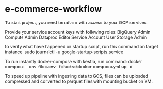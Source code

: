 # e-commerce-workflow

To start project, you need terraform with access to your GCP services.

Provide your service account keys with following roles:
BigQuery Admin
Compute Admin
Dataproc Editor
Service Account User
Storage Admin


to verify what have happened on startup script, run this command on target instance:
sudo journalctl -u google-startup-scripts.service

To run instantly docker-compose with kestra, run command:
docker compose --env-file=.env -f=kestra/docker-compose.yml up -d

To speed up pipeline with ingesting data to GCS, files can be uploaded compressed and converted to parquet files with mounting bucket on VM.

